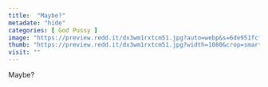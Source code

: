 ```yaml
---
title:  "Maybe?"
metadate: "hide"
categories: [ God Pussy ]
image: "https://preview.redd.it/dx3wm1rxtcm51.jpg?auto=webp&s=6de951fcf0ea5fede78e4db2bbc0e15b08725f89"
thumb: "https://preview.redd.it/dx3wm1rxtcm51.jpg?width=1080&crop=smart&auto=webp&s=c0e1ea619bb02a93ae7c36e85b13139e485009bb"
visit: ""
---
```

Maybe?
